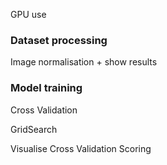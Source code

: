 GPU use

### Dataset processing
Image normalisation + show results

### Model training
Cross Validation

GridSearch

Visualise Cross Validation Scoring